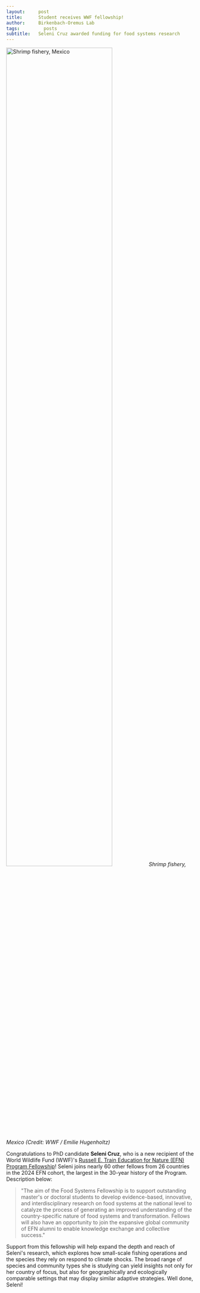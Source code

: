 ```yaml
---
layout:     post
title:      Student receives WWF fellowship!
author:     Birkenbach-Oremus Lab
tags: 		  posts
subtitle:  	Seleni Cruz awarded funding for food systems research
---
```

<!-- Start Writing Below in Markdown -->
<p>
    <img src="https://files.worldwildlife.org/wwfcmsprod/images/Shrimp_fishery/story_full_width/1i07f1bw8d_tropical_shrimp_what_wwf_doingMID_258333.jpg" alt="Shrimp fishery, Mexico" width="75%"> 
    <em style="text-align: center;">Shrimp fishery, Mexico (Credit: WWF / Emilie Hugenholtz)</em>
</p>

Congratulations to PhD candidate **Seleni Cruz**, who is a new recipient of the World Wildlife Fund (WWF)'s [Russell E. Train Education for Nature (EFN) Program Fellowship](https://www.worldwildlife.org/projects/russell-e-train-fellowships)! Seleni joins nearly 60 other fellows from 26 countries in the 2024 EFN cohort, the largest in the 30-year history of the Program. Description below:

>"The aim of the Food Systems Fellowship is to support outstanding master's or doctoral students to develop evidence-based, innovative, and interdisciplinary research on food systems at the national level to catalyze the process of generating an improved understanding of the country-specific nature of food systems and transformation. Fellows will also have an opportunity to join the expansive global community of EFN alumni to enable knowledge exchange and collective success."

Support from this fellowship will help expand the depth and reach of Seleni's research, which explores how small-scale fishing operations and the species they rely on respond to climate shocks. The broad range of species and community types she is studying can yield insights not only for her country of focus, but also for geographically and ecologically comparable settings that may display similar adaptive strategies. Well done, Seleni!
